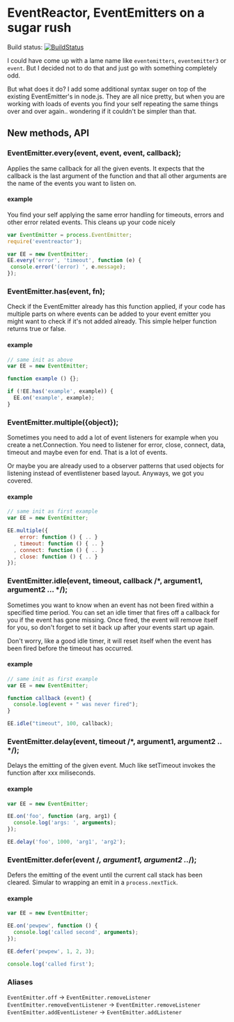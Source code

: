 # EventReactor, EventEmitters on a sugar rush

Build status: [![BuildStatus](https://secure.travis-ci.org/observing/eventreactor.png)](http://travis-ci.org/observing/eventreactor)

I could have come up with a lame name like `eventemitters`, `eventemitter3` or
`event`. But I decided not to do that and just go with something completely odd.

But what does it do? I add some additional syntax suger on top of the existing
EventEmitter's in node.js. They are all nice pretty, but when you are working
with loads of events you find your self repeating the same things over and over
again.. wondering if it couldn't be simpler than that.

## New methods, API

### EventEmitter.every(event, event, event, callback);

Applies the same callback for all the given events. It expects that the callback
is the last argument of the function and that all other arguments are the name
of the events you want to listen on.

#### example
You find your self applying the same error handling for timeouts, errors and
other error related events. This cleans up your code nicely

```js
var EventEmitter = process.EventEmitter;
require('eventreactor');

var EE = new EventEmitter;
EE.every('error', 'timeout', function (e) {
 console.error('(error) ', e.message);
});
```

### EventEmitter.has(event, fn);

Check if the EventEmitter already has this function applied, if your code has
multiple parts on where events can be added to your event emitter you might want
to check if it's not added already. This simple helper function returns true or
false.

#### example

```js
// same init as above
var EE = new EventEmitter;

function example () {};

if (!EE.has('example', example)) {
  EE.on('example', example);
}
```

### EventEmitter.multiple({object});

Sometimes you need to add a lot of event listeners for example when you create a
net.Connection. You need to listener for error, close, connect, data, timeout
and maybe even for end. That is a lot of events.

Or maybe you are already used to a observer patterns that used objects for
listening instead of eventlistener based layout. Anyways, we got you covered.

#### example

```js
// same init as first example
var EE = new EventEmitter;

EE.multiple({
    error: function () { .. }
  , timeout: function () { .. }
  , connect: function () { .. }
  , close: function () { .. }
});
```

### EventEmitter.idle(event, timeout, callback /*, argument1, argument2 ... */);

Sometimes you want to know when an event has not been fired within a specified
time period.  You can set an idle timer that fires off a callback for you if the
event has gone missing.  Once fired, the event will remove itself for you, so
don't forget to set it back up after your events start up again.

Don't worry, like a good idle timer, it will reset itself when the event has
been fired before the timeout has occurred.

#### example

```js
// same init as first example
var EE = new EventEmitter;

function callback (event) {
  console.log(event + " was never fired");
}

EE.idle("timeout", 100, callback);
```

### EventEmitter.delay(event, timeout /*, argument1, argument2 .. */);

Delays the emitting of the given event. Much like setTimeout invokes the
function after xxx miliseconds.

#### example

```js
var EE = new EventEmitter;

EE.on('foo', function (arg, arg1) {
  console.log('args: ', arguments);
});

EE.delay('foo', 1000, 'arg1', 'arg2');
```

### EventEmitter.defer(event /*, argument1, argument2 ..*/);

Defers the emitting of the event until the current call stack has been cleared.
Simular to wrapping an emit in a `process.nextTick`.

#### example

```js
var EE = new EventEmitter;

EE.on('pewpew', function () {
  console.log('called second', arguments);
});

EE.defer('pewpew', 1, 2, 3);

console.log('called first');
```

### Aliases

`EventEmitter.off` -> `EventEmitter.removeListener`
`EventEmitter.removeEventListener` -> `EventEmitter.removeListener`
`EventEmitter.addEventListener` -> `EventEmitter.addListener`

